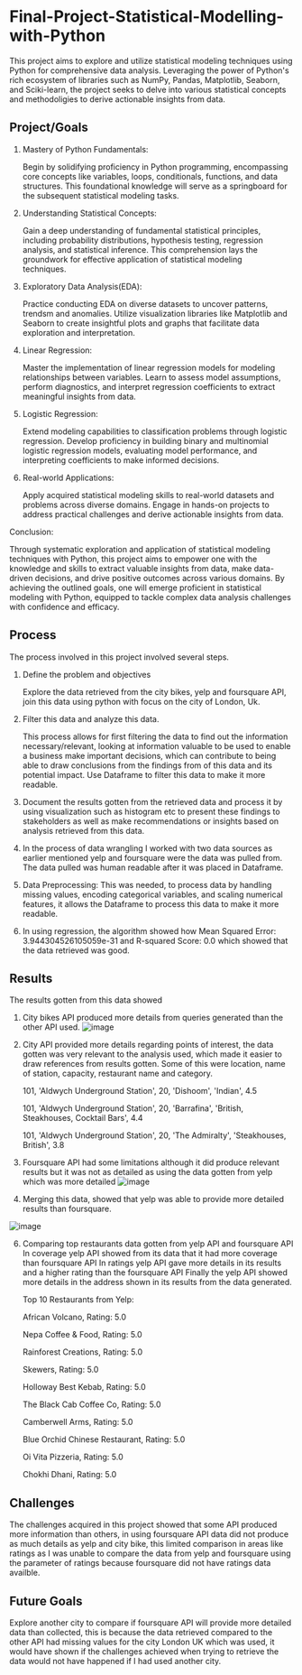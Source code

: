 # Final-Project-Statistical-Modelling-with-Python

This project aims to explore and utilize statistical modeling techniques using Python for comprehensive data analysis. Leveraging the power of Python's
rich ecosystem of libraries such as NumPy, Pandas, Matplotlib, Seaborn, and Sciki-learn, the project seeks to delve into various statistical concepts
and methodoligies to derive actionable insights from data.

## Project/Goals

1. Mastery of Python Fundamentals:
  
  
   Begin by solidifying proficiency in Python programming, encompassing core concepts like variables, loops, conditionals,
   functions, and data structures. This foundational knowledge will serve as a springboard for the subsequent statistical modeling tasks.

2. Understanding Statistical Concepts:
  
   Gain a deep understanding of fundamental statistical principles, including probability distributions, hypothesis testing,
   regression analysis, and statistical inference. This comprehension lays the groundwork for effective application of statistical modeling    
   techniques.

3. Exploratory Data Analysis(EDA):

   Practice conducting EDA on diverse datasets to uncover patterns, trendsm and anomalies. Utilize visualization libraries
   like Matplotlib and Seaborn to create insightful plots and graphs that facilitate data exploration and interpretation.

4. Linear Regression:

   Master the implementation of linear regression models for modeling relationships between variables. Learn to assess model assumptions,
   perform diagnostics, and interpret regression coefficients to extract meaningful insights from data.

5. Logistic Regression:

   Extend modeling capabilities to classification problems through logistic regression. Develop proficiency in building binary and
   multinomial logistic regression models, evaluating model performance, and interpreting coefficients to make informed decisions.

6. Real-world Applications:

   Apply acquired statistical modeling skills to real-world datasets and problems across diverse domains.
   Engage in hands-on projects to address practical challenges and derive actionable insights from data.
   
Conclusion:

Through systematic exploration and application of statistical modeling techniques with Python, this project aims to empower one with the knowledge and 
skills to extract valuable insights from data, make data-driven decisions, and drive positive outcomes across various domains.
By achieving the outlined goals, one will emerge proficient in statistical modeling with Python, equipped to tackle complex data analysis challenges with confidence and efficacy.

## Process

The process involved in this project involved several steps.

1. Define the problem and objectives

   Explore the data retrieved from the city bikes, yelp and foursquare API, join this data using python with focus 
   on the city of London, Uk.

2. Filter this data and analyze this data.
   
   This process allows for first filtering the data to find out the information necessary/relevant, looking at 
   information valuable to be used to enable a business make important decisions, which can contribute to being 
   able to draw conclusions from the findings from of this data and its potential impact. Use Dataframe to filter 
   this data to make it more readable.
  
4. Document the results gotten from the retrieved data and process it by using visualization such as histogram etc 
   to present these findings to stakeholders as well as make recommendations or insights based on analysis 
   retrieved from this data.

5. In the process of data wrangling I worked with two data sources as earlier mentioned yelp and foursquare were 
   the data was pulled from. The data pulled was human readable after it was placed in Dataframe.

6. Data Preprocessing: This was needed, to process data by handling missing values, encoding categorical 
   variables, and scaling numerical features, it allows the Dataframe to process this data to make it more 
   readable.

7. In using regression, the algorithm showed how Mean Squared Error: 3.944304526105059e-31 and R-squared Score: 
   0.0 which showed that the data retrieved was good.


## Results




The results gotten from this data showed

1. City bikes API produced more details from queries generated than the other API used.
   ![image](https://github.com/Ayiwoma/Statistical-Modelling-Project/assets/141646278/7bc2d930-64ee-4cd3-a120-71c1af93b4c1)

2. City  API provided more details regarding points of interest, the data gotten was very relevant to the analysis used, 
   which made it easier to draw references from results gotten. Some of this were location, name of station, capacity,       restaurant name 
   and category.

   101, 'Aldwych Underground Station', 20, 'Dishoom', 'Indian', 4.5
   
   101, 'Aldwych Underground Station', 20, 'Barrafina', 'British, Steakhouses, Cocktail Bars', 4.4
   
   101, 'Aldwych Underground Station', 20, 'The Admiralty', 'Steakhouses, British', 3.8
                      
3. Foursquare API had some limitations although it did produce relevant results but it was not as detailed as using the 
   data gotten from yelp which was more detailed
![image](https://github.com/Ayiwoma/Statistical-Modelling-Project/assets/141646278/7fec7319-8298-43b9-8202-2641dcf54f57)


5. Merging this data, showed that yelp was able to provide more detailed results than foursquare.



![image](https://github.com/Ayiwoma/Statistical-Modelling-Project/assets/141646278/177ce7f6-9782-4be3-97b4-3cdee82be675)

6. Comparing top restaurants data gotten from yelp API and foursquare API
   In coverage yelp API showed from its data that it had more coverage than foursquare API
   In ratings yelp API gave more details in its results and a higher rating than the foursquare API
   Finally the yelp API showed more details in the address shown in its results from the data generated.

   Top 10 Restaurants from Yelp:

   African Volcano, Rating: 5.0
   
   Nepa Coffee & Food, Rating: 5.0
   
   Rainforest Creations, Rating: 5.0
   
   Skewers, Rating: 5.0
   
   Holloway Best Kebab, Rating: 5.0
   
   The Black Cab Coffee Co, Rating: 5.0
   
   Camberwell Arms, Rating: 5.0
   
   Blue Orchid Chinese Restaurant, Rating: 5.0
   
   Oi Vita Pizzeria, Rating: 5.0
   
   Chokhi Dhani, Rating: 5.0

## Challenges 



The challenges acquired in this project showed that some API produced more information than others, in using foursquare API data did not produce as much details as yelp and city bike, this limited comparison in areas like ratings as I was unable to compare the data from yelp and foursquare using the parameter of ratings because foursquare did not have ratings data availble.

## Future Goals



Explore another city to compare if foursquare API will provide more detailed data than collected, this is because the data retrieved compared to the other API had missing values for the city London UK which was used, it would have shown if the challenges achieved when trying to retrieve the data would not have happened if I had used another city.
